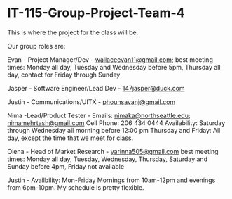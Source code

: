 # IT-115-Group-Project-Team-4

This is where the project for the class will be.

Our group roles are:

Evan - Project Manager/Dev - wallaceevan11@gmail.com; best meeting times: Monday all day, Tuesday and Wednesday before 5pm, Thursday all day, contact for Friday through Sunday

Jasper - Software Engineer/Lead Dev - 147jasper@duck.com

Justin - Communications/UITX - phounsavanj@gmail.com

Nima -Lead/Product Tester - Emails: nimaka@northseattle.edu; nimamehrtash@gmail.com
                            Cell Phone: 206 434 0444
                            Availability: Saturday through Wednesday all morning before 12:00 pm
                                          Thursday and Friday: All day, except the time that we meet for class.  

Olena - Head of Market Research - yarinna505@gmail.com  best meeting times:  Monday all day, Tuesday, Wednesday, Thursday, Saturday and Sunday before 4pm, Friday not available


Justin - Availbility: Mon-Friday Mornings from 10am-12pm and evenings from 6pm-10pm. My schedule is pretty flexible. 
                                

